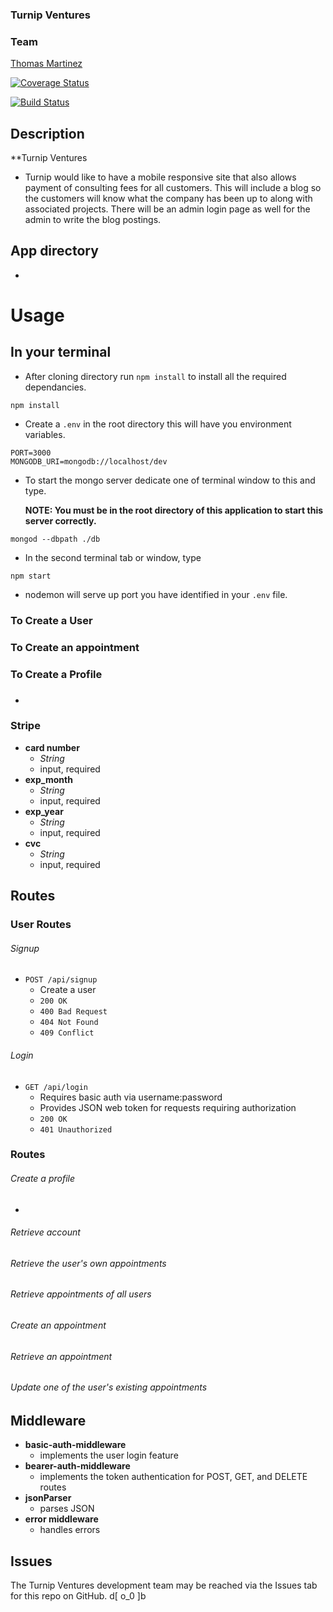 ### Turnip Ventures

### Team
[Thomas Martinez](https://github.com/thomasxmartinez)

[![Coverage Status](https://coveralls.io/repos/github/thomasxmartinez/turnipventures/badge.svg?branch=master)](https://coveralls.io/github/thomasxmartinez/turnipventures?branch=master)

[![Build Status](https://travis-ci.org/thomasxmartinez/turnipventures.svg?branch=master)](https://travis-ci.org/thomasxmartinez/turnipventures)

## Description
**Turnip Ventures
- Turnip would like to have a mobile responsive site that also allows payment of consulting fees for all customers. This will include a blog so the customers will know what the company has been up to along with associated projects. There will be an admin login page as well for the admin to write the blog postings.

## App directory
-

# Usage
## In your terminal
- After cloning directory run `npm install` to install all the required dependancies.
```
npm install
```
- Create a `.env` in the root directory this will have you environment variables.
```
PORT=3000
MONGODB_URI=mongodb://localhost/dev
```
- To start the mongo server dedicate one of terminal window to this and type.

  **NOTE: You must be in the root directory of this application to start this server correctly.**
```
mongod --dbpath ./db
```
- In the second terminal tab or window, type
```
npm start
```
- nodemon will serve up port you have identified in your `.env` file.

### To Create a User

### To Create an appointment

### To Create a Profile

###
-

###

### Stripe
- **card number**
  - *String*
  - input, required
- **exp_month**
  - *String*
  - input, required
- **exp_year**
  - *String*
  - input, required
- **cvc**
  - *String*
  - input, required

## Routes
### User Routes
###### Signup
- `POST /api/signup`
  - Create a user
  - `200 OK`
  - `400 Bad Request`
  - `404 Not Found`
  - `409 Conflict`

###### Login
- `GET /api/login`
  - Requires basic auth via username:password
  - Provides JSON web token for requests requiring authorization
  - `200 OK`
  - `401 Unauthorized`

### Routes
###### Create a profile
-

###### Retrieve account


###### Retrieve the user's own appointments


###### Retrieve appointments of all users


###### Create an appointment


###### Retrieve an appointment


###### Update one of the user's existing appointments


## Middleware
- **basic-auth-middleware**
  - implements the user login feature
- **bearer-auth-middleware**
  - implements the token authentication for POST, GET, and DELETE routes
- **jsonParser**
  - parses JSON
- **error middleware**
  - handles errors

## Issues
The Turnip Ventures development team may be reached via the Issues tab for this repo on GitHub.
d[ o_0 ]b
